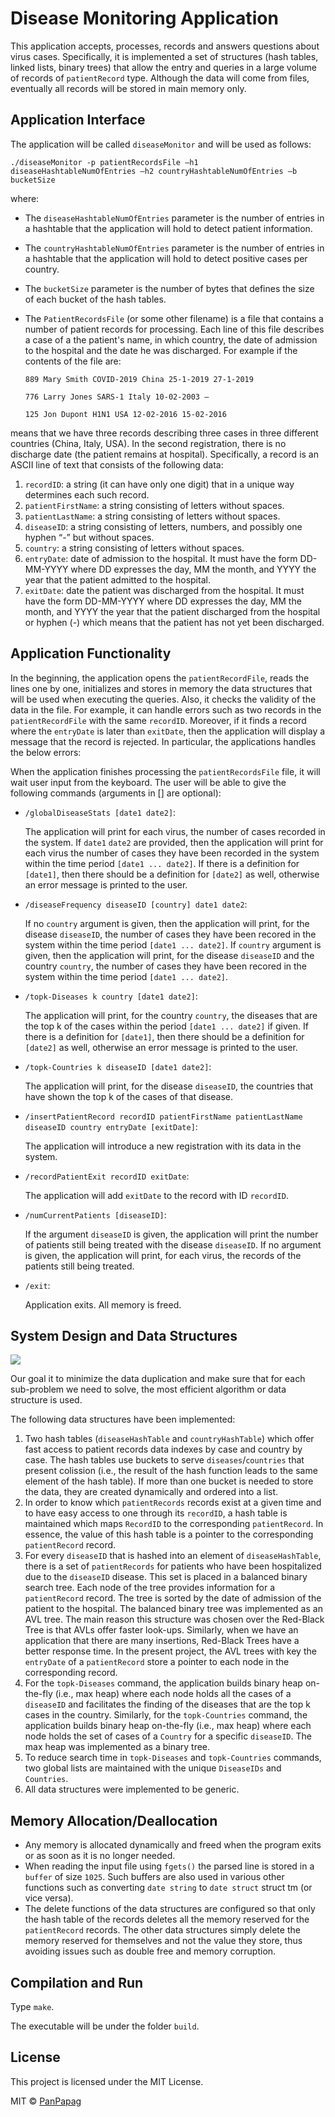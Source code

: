 # Disease Monitoring Application

This application accepts, processes, records and answers questions about virus cases. Specifically, it is implemented a set of structures (hash
tables, linked lists, binary trees) that allow the entry and queries in a large volume of records of ```patientRecord``` type. Although the data will come from files, eventually all
records will be stored in main memory only.

## Application Interface

The application will be called ```diseaseMonitor``` and will be used as follows: 

```./diseaseMonitor -p patientRecordsFile –h1 diseaseHashtableNumOfEntries –h2 countryHashtableNumOfEntries –b bucketSize```

where: 

- The ```diseaseHashtableNumOfEntries``` parameter is the number of entries in a hashtable that the application will hold to detect patient information.
- The ```countryHashtableNumOfEntries``` parameter is the number of entries in a hashtable that the application will hold to detect positive cases per country. 
- The ```bucketSize``` parameter is the number of bytes that defines the size of each bucket of the hash tables.
- The ```PatientRecordsFile``` (or some other filename) is a file that contains a number of patient records for processing. Each line of this file describes a case of a
the patient's name, in which country, the date of admission to the hospital and the date he was discharged. For example if the contents of the file are:


  ```889 Mary Smith COVID-2019 China 25-1-2019 27-1-2019```

  ```776 Larry Jones SARS-1 Italy 10-02-2003 –```

  ```125 Jon Dupont H1N1 USA 12-02-2016 15-02-2016```

means that we have three records describing three cases in three different countries
(China, Italy, USA). In the second registration, there is no discharge date (the patient remains at
hospital). Specifically, a record is an ASCII line of text that consists of the following data:

1. ```recordID```: a string (it can have only one digit) that in a unique way
determines each such record.
2. ```patientFirstName```: a string consisting of letters without spaces.
3. ```patientLastName```: a string consisting of letters without spaces.
4. ```diseaseID```: a string consisting of letters, numbers, and possibly one hyphen “-” but without spaces.
5. ```country```: a string consisting of letters without spaces.
6. ```entryDate```: date of admission to the hospital. It must have the form DD-MM-YYYY where DD expresses the day, MM the month, and YYYY the year that 
the patient admitted to the hospital.
7. ```exitDate```: date the patient was discharged from the hospital. It must have the form DD-MM-YYYY where DD expresses the day, MM the month, and YYYY the year that the patient discharged from the hospital or hyphen (-) which means that the patient has not yet been discharged.

## Application Functionality

In the beginning, the application opens the ```patientRecordFile```, reads the lines one by one, initializes and stores in memory the data structures that will be used when executing the queries. Also, it checks the validity of the data in the file. For example, it can handle errors such as two records in the ```patientRecordFile``` with the same ```recordID```. Moreover, if it finds a record where the ```entryDate``` is later than ```exitDate```, then the application will display a message that the record is rejected. In particular, the applications handles the below errors:

When the application finishes processing the ```patientRecordsFile``` file, it will wait user input from the keyboard. The user will be able to give the following commands (arguments in [] are optional):

- ```/globalDiseaseStats [date1 date2]```:

    The application will print for each virus, the number of cases recorded in the system. If
  ```date1``` ```date2``` are provided, then the application will print for each virus the number of cases they have been
  recorded in the system within the time period ```[date1 ... date2]```.
  If there is a definition for ```[date1]```, then there should be a definition for ```[date2]``` as well, otherwise 
  an error message is printed to the user.

- ```/diseaseFrequency diseaseID [country] date1 date2```:

  If no ```country``` argument is given, then the application will print, for the disease ```diseaseID```, the number of cases they have been recored in the system     within the time period ```[date1 ... date2]```.   If ```country``` argument is given, then the application will print, for the disease ```diseaseID``` and the country ```country```, the number of cases they have been recored in the system within the time period ```[date1 ... date2]```.

- ```/topk-Diseases k country [date1 date2]```:
  
  The application will print, for the country ```country```, the diseases that are the top k of the cases
  within the period ```[date1 ... date2]``` if given. If there is a definition for ```[date1]```, then there should be a definition for ```[date2]``` as well,    otherwise an error message is printed to the user.

- ```/topk-Countries k diseaseID [date1 date2]```:
  
  The application will print, for the disease ```diseaseID```, the countries that have shown the top k of the cases of that disease.
  
- ```/insertPatientRecord recordID patientFirstName patientLastName diseaseID country entryDate [exitDate]```:

  The application will introduce a new registration with its data in the system. 
  
- ```/recordPatientExit recordID exitDate```:

  The application will add ```exitDate``` to the record with ID ```recordID```.
  
- ```/numCurrentPatients [diseaseID]```:

  If the argument ```diseaseID``` is given, the application will print the number of patients still being treated with
the disease ```diseaseID```. If no argument is given, the application will print, for each virus, the records of the patients still being treated.

- ```/exit```:

  Application exits. All memory is freed. 
  
## System Design and Data Structures

![](system_design.png)
  
Our goal it to minimize the data duplication and make sure that for each sub-problem we need to solve, the most efficient algorithm or data structure is used. 

The following data structures have been implemented: 

1. Two hash tables (```diseaseHashTable``` and ```countryHashTable```) which offer fast access to patient records data indexes by case and country by case. The hash tables use buckets to serve ```diseases```/```countries``` that present colission (i.e., the result of the hash function leads to the same element of the hash table). If more than one bucket is needed to store the data, they are created dynamically and ordered into a list.
2. In order to know which ```patientRecords``` records exist at a given time and to have easy access to one through its ```recordID```, a hash table is maintained which maps ```RecordID``` to the corresponding ```patientRecord```. In essence, the value of this hash table is a pointer to the corresponding ```patientRecord``` record.
3. For every ```diseaseID``` that is hashed into an element of ```diseaseHashTable```, there is a set of ```patientRecords``` for patients who have been hospitalized due to the ```diseaseID``` disease. This set is placed in a balanced binary search tree. Each node of the tree provides information for a ```patientRecord``` record. The tree is sorted by the date of admission of the patient to the hospital. The balanced binary tree was implemented as an AVL tree. The main reason this structure was chosen over the Red-Black Tree is that AVLs offer faster look-ups. Similarly, when we have an application that there are many insertions, Red-Black Trees have a better response time. In the present project, the AVL trees with key the ```entryDate```  of a ```patientRecord``` store a pointer to each node in the corresponding record.
4. For the ```topk-Diseases``` command, the application builds binary heap on-the-fly (i.e., max heap) where each node holds all the cases of a ```diseaseID``` and 
facilitates the finding of the diseases that are the top k cases in the country. Similarly, for the ```topk-Countries``` command, the application builds binary heap on-the-fly (i.e., max heap) where each node holds the set of cases of a ```Country``` for a specific ```diseaseID```. The max heap was implemented as a binary tree. 
5. To reduce search time in ```topk-Diseases``` and ```topk-Countries``` commands, two global lists are maintained with the unique ```DiseaseIDs``` and ```Countries```.
6. All data structures were implemented to be generic.

## Memory Allocation/Deallocation

- Any memory is allocated dynamically and freed when the program exits or as soon as it is no longer needed.
- When reading the input file using ```fgets()``` the parsed line is stored in a ```buffer``` of size ```1025```. Such buffers are also used in various other functions such as converting ```date string``` to ```date struct``` struct tm (or vice versa).
- The delete functions of the data structures are configured so that only the hash table of the records deletes all the memory reserved for the ```patientRecord``` records. The other data structures simply delete the memory reserved for themselves and not the value they store, thus avoiding issues such as double free and memory corruption.

## Compilation and Run
Type ```make```.

The executable will be under the folder ```build```.

## License

This project is licensed under the MIT License.

MIT © [PanPapag]()
